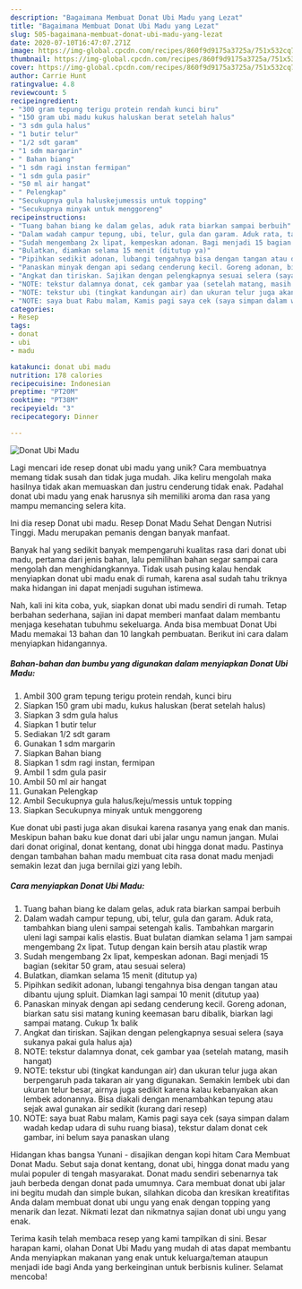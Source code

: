 ```yaml
---
description: "Bagaimana Membuat Donat Ubi Madu yang Lezat"
title: "Bagaimana Membuat Donat Ubi Madu yang Lezat"
slug: 505-bagaimana-membuat-donat-ubi-madu-yang-lezat
date: 2020-07-10T16:47:07.271Z
image: https://img-global.cpcdn.com/recipes/860f9d9175a3725a/751x532cq70/donat-ubi-madu-foto-resep-utama.jpg
thumbnail: https://img-global.cpcdn.com/recipes/860f9d9175a3725a/751x532cq70/donat-ubi-madu-foto-resep-utama.jpg
cover: https://img-global.cpcdn.com/recipes/860f9d9175a3725a/751x532cq70/donat-ubi-madu-foto-resep-utama.jpg
author: Carrie Hunt
ratingvalue: 4.8
reviewcount: 5
recipeingredient:
- "300 gram tepung terigu protein rendah kunci biru"
- "150 gram ubi madu kukus haluskan berat setelah halus"
- "3 sdm gula halus"
- "1 butir telur"
- "1/2 sdt garam"
- "1 sdm margarin"
- " Bahan biang"
- "1 sdm ragi instan fermipan"
- "1 sdm gula pasir"
- "50 ml air hangat"
- " Pelengkap"
- "Secukupnya gula haluskejumessis untuk topping"
- "Secukupnya minyak untuk menggoreng"
recipeinstructions:
- "Tuang bahan biang ke dalam gelas, aduk rata biarkan sampai berbuih"
- "Dalam wadah campur tepung, ubi, telur, gula dan garam. Aduk rata, tambahkan biang uleni sampai setengah kalis. Tambahkan margarin uleni lagi sampai kalis elastis. Buat bulatan diamkan selama 1 jam sampai mengembang 2x lipat. Tutup dengan kain bersih atau plastik wrap"
- "Sudah mengembang 2x lipat, kempeskan adonan. Bagi menjadi 15 bagian (sekitar 50 gram, atau sesuai selera)"
- "Bulatkan, diamkan selama 15 menit (ditutup ya)"
- "Pipihkan sedikit adonan, lubangi tengahnya bisa dengan tangan atau dibantu ujung spluit. Diamkan lagi sampai 10 menit (ditutup yaa)"
- "Panaskan minyak dengan api sedang cenderung kecil. Goreng adonan, biarkan satu sisi matang kuning keemasan baru dibalik, biarkan lagi sampai matang. Cukup 1x balik"
- "Angkat dan tiriskan. Sajikan dengan pelengkapnya sesuai selera (saya sukanya pakai gula halus aja)"
- "NOTE: tekstur dalamnya donat, cek gambar yaa (setelah matang, masih hangat)"
- "NOTE: tekstur ubi (tingkat kandungan air) dan ukuran telur juga akan berpengaruh pada takaran air yang digunakan. Semakin lembek ubi dan ukuran telur besar, airnya juga sedikit karena kalau kebanyakan akan lembek adonannya. Bisa diakali dengan menambahkan tepung atau sejak awal gunakan air sedikit (kurang dari resep)"
- "NOTE: saya buat Rabu malam, Kamis pagi saya cek (saya simpan dalam wadah kedap udara di suhu ruang biasa), tekstur dalam donat cek gambar, ini belum saya panaskan ulang"
categories:
- Resep
tags:
- donat
- ubi
- madu

katakunci: donat ubi madu 
nutrition: 178 calories
recipecuisine: Indonesian
preptime: "PT20M"
cooktime: "PT38M"
recipeyield: "3"
recipecategory: Dinner

---
```



![Donat Ubi Madu](https://img-global.cpcdn.com/recipes/860f9d9175a3725a/751x532cq70/donat-ubi-madu-foto-resep-utama.jpg)

Lagi mencari ide resep donat ubi madu yang unik? Cara membuatnya memang tidak susah dan tidak juga mudah. Jika keliru mengolah maka hasilnya tidak akan memuaskan dan justru cenderung tidak enak. Padahal donat ubi madu yang enak harusnya sih memiliki aroma dan rasa yang mampu memancing selera kita.

Ini dia resep Donat ubi madu. Resep Donat Madu Sehat Dengan Nutrisi Tinggi. Madu merupakan pemanis dengan banyak manfaat.

Banyak hal yang sedikit banyak mempengaruhi kualitas rasa dari donat ubi madu, pertama dari jenis bahan, lalu pemilihan bahan segar sampai cara mengolah dan menghidangkannya. Tidak usah pusing kalau hendak menyiapkan donat ubi madu enak di rumah, karena asal sudah tahu triknya maka hidangan ini dapat menjadi suguhan istimewa.


Nah, kali ini kita coba, yuk, siapkan donat ubi madu sendiri di rumah. Tetap berbahan sederhana, sajian ini dapat memberi manfaat dalam membantu menjaga kesehatan tubuhmu sekeluarga. Anda bisa membuat Donat Ubi Madu memakai 13 bahan dan 10 langkah pembuatan. Berikut ini cara dalam menyiapkan hidangannya.

<!--inarticleads1-->

##### Bahan-bahan dan bumbu yang digunakan dalam menyiapkan Donat Ubi Madu:

1. Ambil 300 gram tepung terigu protein rendah, kunci biru
1. Siapkan 150 gram ubi madu, kukus haluskan (berat setelah halus)
1. Siapkan 3 sdm gula halus
1. Siapkan 1 butir telur
1. Sediakan 1/2 sdt garam
1. Gunakan 1 sdm margarin
1. Siapkan  Bahan biang
1. Siapkan 1 sdm ragi instan, fermipan
1. Ambil 1 sdm gula pasir
1. Ambil 50 ml air hangat
1. Gunakan  Pelengkap
1. Ambil Secukupnya gula halus/keju/messis untuk topping
1. Siapkan Secukupnya minyak untuk menggoreng


Kue donat ubi pasti juga akan disukai karena rasanya yang enak dan manis. Meskipun bahan baku kue donat dari ubi jalar ungu namun jangan. Mulai dari donat original, donat kentang, donat ubi hingga donat madu. Pastinya dengan tambahan bahan madu membuat cita rasa donat madu menjadi semakin lezat dan juga bernilai gizi yang lebih. 

<!--inarticleads2-->

##### Cara menyiapkan Donat Ubi Madu:

1. Tuang bahan biang ke dalam gelas, aduk rata biarkan sampai berbuih
1. Dalam wadah campur tepung, ubi, telur, gula dan garam. Aduk rata, tambahkan biang uleni sampai setengah kalis. Tambahkan margarin uleni lagi sampai kalis elastis. Buat bulatan diamkan selama 1 jam sampai mengembang 2x lipat. Tutup dengan kain bersih atau plastik wrap
1. Sudah mengembang 2x lipat, kempeskan adonan. Bagi menjadi 15 bagian (sekitar 50 gram, atau sesuai selera)
1. Bulatkan, diamkan selama 15 menit (ditutup ya)
1. Pipihkan sedikit adonan, lubangi tengahnya bisa dengan tangan atau dibantu ujung spluit. Diamkan lagi sampai 10 menit (ditutup yaa)
1. Panaskan minyak dengan api sedang cenderung kecil. Goreng adonan, biarkan satu sisi matang kuning keemasan baru dibalik, biarkan lagi sampai matang. Cukup 1x balik
1. Angkat dan tiriskan. Sajikan dengan pelengkapnya sesuai selera (saya sukanya pakai gula halus aja)
1. NOTE: tekstur dalamnya donat, cek gambar yaa (setelah matang, masih hangat)
1. NOTE: tekstur ubi (tingkat kandungan air) dan ukuran telur juga akan berpengaruh pada takaran air yang digunakan. Semakin lembek ubi dan ukuran telur besar, airnya juga sedikit karena kalau kebanyakan akan lembek adonannya. Bisa diakali dengan menambahkan tepung atau sejak awal gunakan air sedikit (kurang dari resep)
1. NOTE: saya buat Rabu malam, Kamis pagi saya cek (saya simpan dalam wadah kedap udara di suhu ruang biasa), tekstur dalam donat cek gambar, ini belum saya panaskan ulang


Hidangan khas bangsa Yunani - disajikan dengan kopi hitam Cara Membuat Donat Madu. Sebut saja donat kentang, donat ubi, hingga donat madu yang mulai populer di tengah masyarakat. Donat madu sendiri sebenarnya tak jauh berbeda dengan donat pada umumnya. Cara membuat donat ubi jalar ini begitu mudah dan simple bukan, silahkan dicoba dan kresikan kreatifitas Anda dalam membuat donat ubi ungu yang enak dengan topping yang menarik dan lezat. Nikmati lezat dan nikmatnya sajian donat ubi ungu yang enak. 

Terima kasih telah membaca resep yang kami tampilkan di sini. Besar harapan kami, olahan Donat Ubi Madu yang mudah di atas dapat membantu Anda menyiapkan makanan yang enak untuk keluarga/teman ataupun menjadi ide bagi Anda yang berkeinginan untuk berbisnis kuliner. Selamat mencoba!
